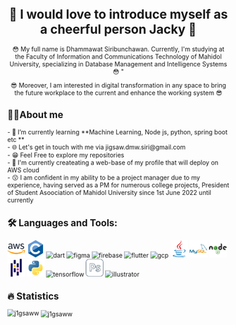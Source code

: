 <h1 align="center">🥰 I would love to introduce myself as a cheerful person Jacky 🥰</h1>


<p align="center">😳 My full name is Dhammawat Siribunchawan. Currently, I'm studying at the Faculty of Information and Communications Technology of Mahidol University, specializing in Database Management and Intelligence Systems 😳 "</p>
  
<p align="center"> 😎
 Moreover, I am interested in digital transformation in any space to bring the future workplace to the current and enhance the working system 😎
</p>

<h2 align="left">👩‍💻About me</h2>
<p align="left">
- 🌱 I’m currently learning **Machine Learning, Node js, python, spring boot etc **
<br> - 🌐 Let's get in touch with me via jigsaw.dmw.siri@gmail.com
<br> - 😁 Feel Free to explore my repositories
<br> - 🥳 I'm currently createating a web-base of my profile that will deploy on AWS cloud
<br> - 😗 I am confident in my ability to be a project manager due to my experience, having served as a PM for numerous college projects, President of Student Asoociation of Mahidol University since 1st June 2022 until currently 
</p>


<h2 align="left"> 🛠️ Languages and Tools:</h2>

<p align="left"> 
  <img src="https://raw.githubusercontent.com/devicons/devicon/master/icons/amazonwebservices/amazonwebservices-original-wordmark.svg" alt="aws" width="40" height="40"/> 
  <img src="https://raw.githubusercontent.com/devicons/devicon/master/icons/c/c-original.svg" alt="c" width="40" height="40"/>
  <img src="https://www.vectorlogo.zone/logos/dartlang/dartlang-icon.svg" alt="dart" width="40" height="40"/>
  <img src="https://www.vectorlogo.zone/logos/figma/figma-icon.svg" alt="figma" width="40" height="40"/> 
  <img src="https://www.vectorlogo.zone/logos/firebase/firebase-icon.svg" alt="firebase" width="40" height="40"/> 
  <img src="https://www.vectorlogo.zone/logos/flutterio/flutterio-icon.svg" alt="flutter" width="40" height="40"/> 
  <img src="https://www.vectorlogo.zone/logos/google_cloud/google_cloud-icon.svg" alt="gcp" width="40" height="40"/> 
  <img src="https://raw.githubusercontent.com/devicons/devicon/master/icons/java/java-original.svg" alt="java" width="40" height="40"/> 
  <img src="https://raw.githubusercontent.com/devicons/devicon/master/icons/mysql/mysql-original-wordmark.svg" alt="mysql" width="40" height="40"/> 
  <img src="https://raw.githubusercontent.com/devicons/devicon/master/icons/nodejs/nodejs-original-wordmark.svg" alt="nodejs" width="40" height="40"/> 
  <img src="https://raw.githubusercontent.com/devicons/devicon/2ae2a900d2f041da66e950e4d48052658d850630/icons/pandas/pandas-original.svg" alt="pandas" width="40" height="40"/> 
  <img src="https://raw.githubusercontent.com/devicons/devicon/master/icons/python/python-original.svg" alt="python" width="40" height="40"/> 
  <img src="https://www.vectorlogo.zone/logos/tensorflow/tensorflow-icon.svg" alt="tensorflow" width="40" height="40"/> 
  <img src="https://raw.githubusercontent.com/devicons/devicon/master/icons/photoshop/photoshop-line.svg" alt="photoshop" width="40" height="40"/> 
  <img src="https://www.vectorlogo.zone/logos/adobe_illustrator/adobe_illustrator-icon.svg" alt="illustrator" width="40" height="40"/> 
</p>

<h2 align="left">🔥 Statistics</h2>

<p><img align="left" src="https://github-readme-stats.vercel.app/api/top-langs?username=j1gsaww&show_icons=true&locale=en&layout=compact" alt="j1gsaww" /></p>

<p>&nbsp;<img align="center" src="https://github-readme-stats.vercel.app/api?username=j1gsaww&show_icons=true&locale=en" alt="j1gsaww" /></p>
